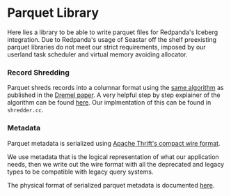 # Parquet Library

Here lies a library to be able to write parquet files for Redpanda's Iceberg integration.
Due to Redpanda's usage of Seastar off the shelf preexisting parquet libraries do not meet
our strict requirements, imposed by our userland task scheduler and virtual memory avoiding 
allocator.

### Record Shredding

Parquet shreds records into a columnar format using the [same algorithm][twitter-parquet] as published in the [Dremel
paper][dremel]. A very helpful step by step explainer of the algorithm can be found [here][random-useful-wiki].
Our implmentation of this can be found in `shredder.cc`.

[random-useful-wiki]: https://github.com/julienledem/redelm/wiki/The-striping-and-assembly-algorithms-from-the-Dremel-paper#step-by-step
[twitter-parquet]: https://blog.x.com/engineering/en_us/a/2013/dremel-made-simple-with-parquet
[dremel]: https://static.googleusercontent.com/media/research.google.com/en//pubs/archive/36632.pdf

### Metadata

Parquet metadata is serialized using [Apache Thrift's compact wire format][thrift-compact-format].

We use metadata that is the logical representation of what our application needs, then we write out
the wire format with all the deprecated and legacy types to be compatible with legacy query systems.

The physical format of serialized parquet metadata is documented [here][parquet-thrift].


[parquet-thrift]: https://github.com/apache/parquet-format/blob/master/src/main/thrift/parquet.thrift
[thrift-compact-format]: https://github.com/apache/thrift/blob/master/doc/specs/thrift-compact-protocol.md
